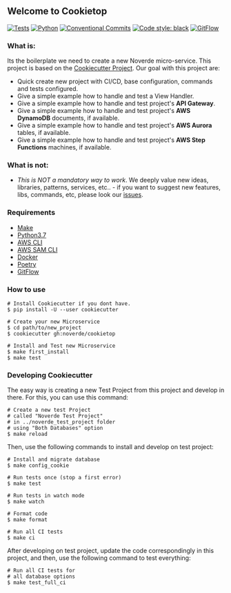 ## Welcome to Cookietop

[![Tests](https://github.com/noverde/cookietop/workflows/tests/badge.svg)](https://github.com/noverde/cookietop/actions)
[![Python](https://img.shields.io/badge/python-3.7-green)](https://www.python.org)
[![Conventional Commits](https://img.shields.io/badge/Conventional%20Commits-1.0.0-yellow.svg)](https://conventionalcommits.org)
<a href="https://github.com/psf/black"><img alt="Code style: black"
src="https://img.shields.io/badge/code%20style-black-000000.svg"></a>
[![GitFlow](https://img.shields.io/badge/GitFlow-Friendly-brightgreen)](https://www.atlassian.com/git/tutorials/comparing-workflows/gitflow-workflow)

### What is:

Its the boilerplate we need to create a new Noverde micro-service. This
project is based on the
[Cookiecutter Project](https://github.com/cookiecutter/cookiecutter).
Our goal with this project are:

* Quick create new project with CI/CD, base configuration, commands and
  tests configured.
* Give a simple example how to handle and test a View Handler.
* Give a simple example how to handle and test project's **API
  Gateway**.
* Give a simple example how to handle and test project's **AWS
  DynamoDB** documents, if available.
* Give a simple example how to handle and test project's **AWS Aurora**
  tables, if available.
* Give a simple example how to handle and test project's **AWS Step
  Functions** machines, if available.

### What is not:

* *This is NOT a mandatory way to work*. We deeply value new ideas,
  libraries, patterns, services, etc.. - if you want to suggest new
  features, libs, commands, etc, please look our
  [issues](https://github.com/noverde/cookietop/issues).

### Requirements

* [Make](https://www.gnu.org/software/make/)
* [Python3.7](https://www.python.org)
* [AWS CLI](https://aws.amazon.com/cli/)
* [AWS SAM CLI](https://docs.aws.amazon.com/serverless-application-model/latest/developerguide/serverless-sam-cli-install.html)
* [Docker](https://www.docker.com)
* [Poetry](https://python-poetry.org/)
* [GitFlow](https://github.com/petervanderdoes/gitflow-avh/wiki/Installation)

### How to use
```shell
# Install Cookiecutter if you dont have.
$ pip install -U --user cookiecutter

# Create your new Microservice
$ cd path/to/new_project
$ cookiecutter gh:noverde/cookietop

# Install and Test new Microservice
$ make first_install
$ make test
```

### Developing Cookiecutter

The easy way is creating a new Test Project from this project and
develop in there. For this, you can use this command:

```shell
# Create a new test Project
# called "Noverde Test Project"
# in ../noverde_test_project folder
# using "Both Databases" option
$ make reload
```

Then, use the following commands to install and develop on test
project:

```shell
# Install and migrate database
$ make config_cookie

# Run tests once (stop a first error)
$ make test

# Run tests in watch mode
$ make watch

# Format code
$ make format

# Run all CI tests
$ make ci

```

After developing on test project, update the code correspondingly in
this project, and then, use the following command to test everything:

```shell
# Run all CI tests for
# all database options
$ make test_full_ci
```

